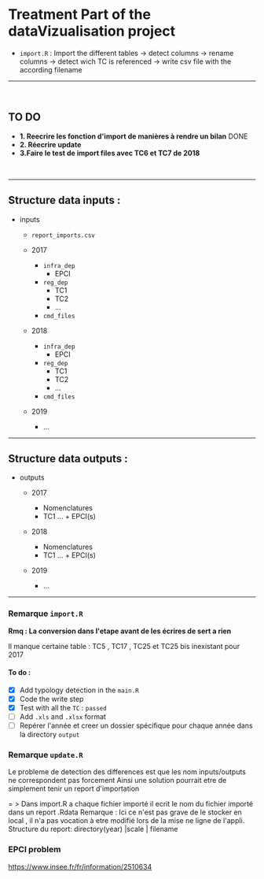 # Treatment Part of the dataVizualisation project

 -  `import.R` : Import the different tables -> detect columns -> rename columns -> detect wich TC is referenced  -> write csv file with the according filename 


<hr/>
<br/>

## TO DO 

- **1. Reecrire les fonction d'import de manières à rendre un bilan** DONE
- **2. Réecrire update**
- **3.Faire le test de import files avec TC6 et TC7 de 2018**

<br/>

<hr/>

## Structure data inputs :

- inputs
    - `report_imports.csv`
    - 2017
        - `infra_dep`
            - EPCI
        - `reg_dep`
            - TC1
            - TC2
            - ...
        - `cmd_files`

    - 2018
        - `infra_dep`
            - EPCI
        - `reg_dep`
            - TC1
            - TC2
            - ...
        - `cmd_files`
    - 2019
        - ...

<hr/>


## Structure data outputs :

- outputs
    - 2017
        - Nomenclatures
        - TC1 ... + EPCI(s)

    - 2018
        - Nomenclatures
        - TC1 ... + EPCI(s)

    - 2019
        - ...

<hr/>


### Remarque `import.R`
    
**Rmq : La conversion dans l'etape avant de les écrires de sert a rien**

Il manque certaine table : TC5 , TC17 , TC25 et TC25 bis inexistant pour 2017

#### To do :

- [X] Add typology detection in the `main.R`
- [X] Code the write step 
- [X] Test with all the `TC` : `passed`
- [ ] Add `.xls` and `.xlsx` format
- [ ] Repérer l'année et creer un dossier spécifique pour chaque année dans la directory `output`

### Remarque `update.R`

Le probleme de detection des differences est que les nom inputs/outputs ne correspondent pas forcement
Ainsi une solution pourrait etre de simplement tenir un report d'importation

= > Dans import.R a chaque fichier importé il ecrit le nom du fichier importé dans un report .Rdata
Remarque : Ici ce n'est pas grave de le stocker en local , il n'a pas vocation à etre modifié lors de la mise ne ligne de l'appli.
Structure du report: 
directory(year) |scale | filename

### EPCI problem

https://www.insee.fr/fr/information/2510634
